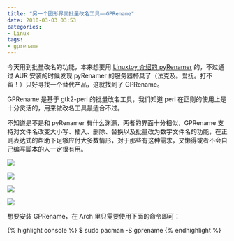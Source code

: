 ```yaml
---
title: "另一个图形界面批量改名工具——GPRename"
date: 2010-03-03 03:53
categories:
- Linux
tags:
- gprename
---
```


今天用到批量改名的功能，本来想要用 [Linuxtoy 介绍的
pyRenamer](http://linuxtoy.org/archives/pyrenamer.html) 的，不过通过 AUR
安装的时候发现 pyRenamer
的服务器杯具了（法克及。爱抚。打不留！）只好寻找一个替代产品，这就找到了
GPRename。

GPRename 是基于 gtk2-perl 的批量改名工具，我们知道 perl
在正则的使用上是十分灵活的，用来做改名工具最适合不过。

不知道是不是和 pyRenamer 有什么渊源，两者的界面十分相似，GPRename
支持对文件名改变大小写、插入、删除、替换以及批量改为数字文件名的功能，在正则表达式的帮助下足够应付大多数情形，对于那些有这种需求，又懒得或者不会自己编写脚本的人一定很有用。

![](http://lh4.ggpht.com/_6pI9N0iQzXE/S4587ZZ0HaI/AAAAAAAAAok/lrBrD8_gMx8/GPRename1.png?imgmax=800)

![](http://lh3.ggpht.com/_6pI9N0iQzXE/S4587-LBGcI/AAAAAAAAAos/DHgy0_Ztj1U/GPRename2.png?imgmax=800)

![](http://lh3.ggpht.com/_6pI9N0iQzXE/S4588G_IljI/AAAAAAAAAow/PpUr2wtnC_g/GPRename3.png?imgmax=800)

![](http://lh6.ggpht.com/_6pI9N0iQzXE/S45-mleNUCI/AAAAAAAAAo4/kAtV8UB-_Rg/GPRename4.png?imgmax=800)

想要安装 GPRename，在 Arch 里只需要使用下面的命令即可：

{% highlight console %}
$ sudo pacman -S gprename
{% endhighlight %}
